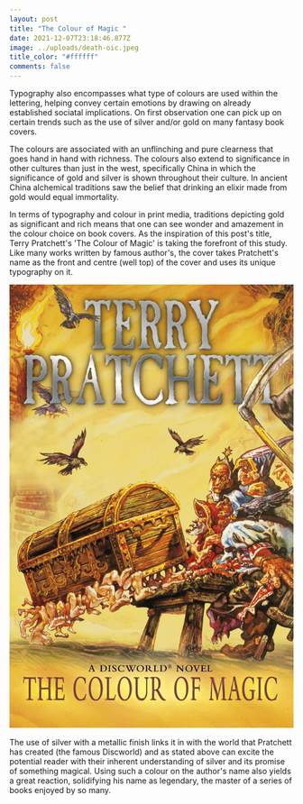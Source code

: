 ```yaml
---
layout: post
title: "The Colour of Magic "
date: 2021-12-07T23:18:46.877Z
image: ../uploads/death-oic.jpeg
title_color: "#ffffff"
comments: false
---
```

Typography also encompasses what type of colours are used within the lettering, helping convey certain emotions by drawing on already established sociatal implications. On first observation one can pick up on certain trends such as the use of silver and/or gold on many fantasy book covers.

The colours are associated with an unflinching and pure clearness that goes hand in hand with richness. The colours also extend to significance in other cultures than just in the west, specifically China in which the significance of gold and silver is shown throughout their culture. In ancient China alchemical traditions saw the belief that drinking an elixir made from gold would equal immortality. 

In terms of typography and colour in print media, traditions depicting gold as significant and rich means that one can see wonder and amazement in the colour choice on book covers. As the inspiration of this post's title, Terry Pratchett's 'The Colour of Magic' is taking the forefront of this study. Like many works written by famous author's, the cover takes Pratchett's name as the front and centre (well top) of the cover and uses its unique typography on it. 

![](../uploads/colour-of-magic.jpeg)

The use of silver with a metallic finish links it in with the world that Pratchett has created (the famous Discworld) and as stated above can excite the potential reader with their inherent understanding of silver and its promise of something magical. Using such a colour on the author's name also yields a great reaction, solidifying his name as legendary, the master of a series of books enjoyed by so many.